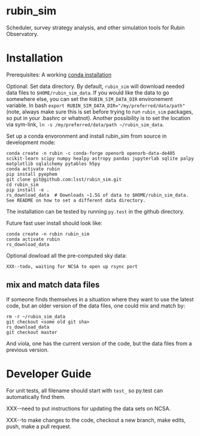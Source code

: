 # rubin_sim
Scheduler, survey strategy analysis, and other simulation tools for Rubin Observatory.



# Installation

Prerequisites:  A working [conda installation ](https://www.anaconda.com/products/individual)

Optional: Set data directory. By default, `rubin_sim` will download needed data files to `$HOME/rubin_sim_data`. If you would like the data to go somewhere else, you can set the `RUBIN_SIM_DATA_DIR` environement variable. In bash  `export RUBIN_SIM_DATA_DIR="/my/preferred/data/path"` (note, always make sure this is set before trying to run `rubin_sim` packages, so put in your .bashrc or whatnot). Another possibility is to set the location via sym-link, `ln -s /my/preferred/data/path ~/rubin_sim_data`. 


Set up a conda envoronment and install rubin_sim from source in development mode:
```
conda create -n rubin -c conda-forge openorb openorb-data-de405 scikit-learn scipy numpy healpy astropy pandas jupyterlab sqlite palpy matplotlib sqlalchemy pytables h5py
conda activate rubin
pip install pyephem
git clone git@github.com:lsst/rubin_sim.git
cd rubin_sim
pip install -e .
rs_download_data  # Downloads ~1.5G of data to $HOME/rubin_sim_data. See README on how to set a different data directory.
```

The installation can be tested by running `py.test` in the github directory. 

Future fast user install should look like:
```
conda create -n rubin rubin_sim
conda activate rubin
rs_download_data 
```

Optional dowload all the pre-computed sky data:
```
XXX--todo, waiting for NCSA to open up rsync port
```

## mix and match data files

If someone finds themselves in a situation where they want to use the latest code, but an older version of the data files, one could mix and match by:
```
rm -r ~/rubin_sim_data
git checkout <some old git sha>
rs_download_data
git checkout master
```
And viola, one has the current version of the code, but the data files from a previous version.



# Developer Guide

For unit tests, all filename should start with `test_` so py.test can automatically find them.

XXX--need to put instructions for updating the data sets on NCSA. 

XXX--to make changes to the code, checkout a new branch, make edits, push, make a pull request.